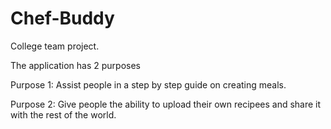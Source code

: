 # Chef-Buddy

College team project.

The application has 2 purposes

Purpose 1: Assist people in a step by step guide on creating meals.

Purpose 2: Give people the ability to upload their own recipees and share it with the rest of the world.

